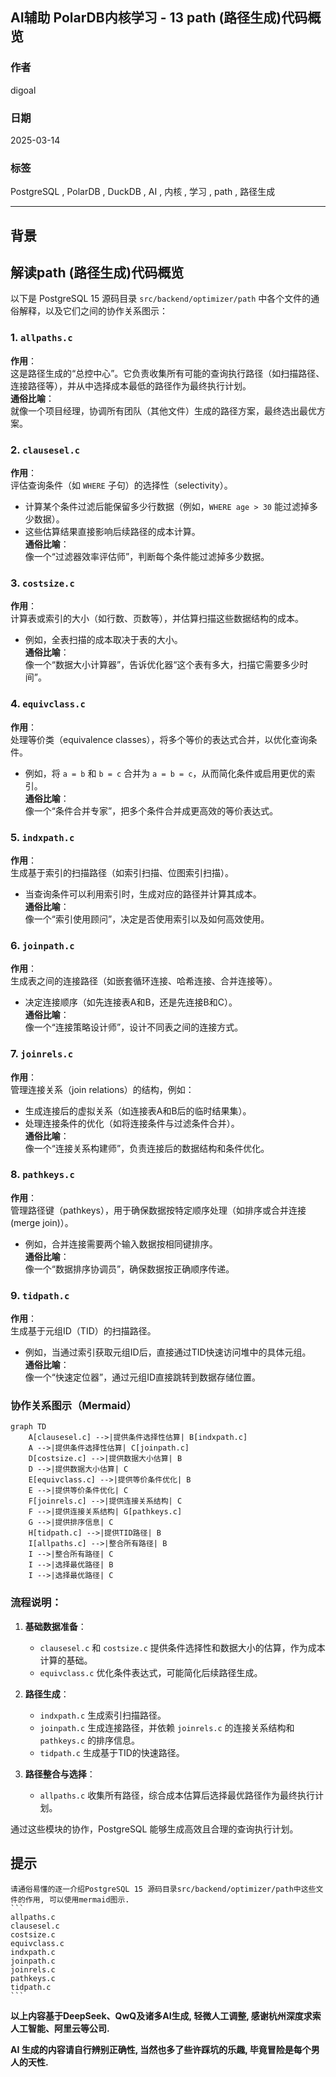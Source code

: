 ## AI辅助 PolarDB内核学习 - 13 path (路径生成)代码概览  
### 作者  
digoal  
  
### 日期  
2025-03-14  
  
### 标签  
PostgreSQL , PolarDB , DuckDB , AI , 内核 , 学习 , path , 路径生成  
  
----  
  
## 背景  
  
## 解读path (路径生成)代码概览  
  
以下是 PostgreSQL 15 源码目录 `src/backend/optimizer/path` 中各个文件的通俗解释，以及它们之间的协作关系图示：  
  
### **1. `allpaths.c`**  
**作用**：  
这是路径生成的“总控中心”。它负责收集所有可能的查询执行路径（如扫描路径、连接路径等），并从中选择成本最低的路径作为最终执行计划。  
**通俗比喻**：  
就像一个项目经理，协调所有团队（其他文件）生成的路径方案，最终选出最优方案。  
  
### **2. `clausesel.c`**  
**作用**：  
评估查询条件（如 `WHERE` 子句）的选择性（selectivity）。  
- 计算某个条件过滤后能保留多少行数据（例如，`WHERE age > 30` 能过滤掉多少数据）。  
- 这些估算结果直接影响后续路径的成本计算。  
**通俗比喻**：  
像一个“过滤器效率评估师”，判断每个条件能过滤掉多少数据。  
  
### **3. `costsize.c`**  
**作用**：  
计算表或索引的大小（如行数、页数等），并估算扫描这些数据结构的成本。  
- 例如，全表扫描的成本取决于表的大小。  
**通俗比喻**：  
像一个“数据大小计算器”，告诉优化器“这个表有多大，扫描它需要多少时间”。  
  
### **4. `equivclass.c`**  
**作用**：  
处理等价类（equivalence classes），将多个等价的表达式合并，以优化查询条件。  
- 例如，将 `a = b` 和 `b = c` 合并为 `a = b = c`，从而简化条件或启用更优的索引。  
**通俗比喻**：  
像一个“条件合并专家”，把多个条件合并成更高效的等价表达式。  
  
### **5. `indxpath.c`**  
**作用**：  
生成基于索引的扫描路径（如索引扫描、位图索引扫描）。  
- 当查询条件可以利用索引时，生成对应的路径并计算其成本。  
**通俗比喻**：  
像一个“索引使用顾问”，决定是否使用索引以及如何高效使用。  
  
### **6. `joinpath.c`**  
**作用**：  
生成表之间的连接路径（如嵌套循环连接、哈希连接、合并连接等）。  
- 决定连接顺序（如先连接表A和B，还是先连接B和C）。  
**通俗比喻**：  
像一个“连接策略设计师”，设计不同表之间的连接方式。  
  
### **7. `joinrels.c`**  
**作用**：  
管理连接关系（join relations）的结构，例如：  
- 生成连接后的虚拟关系（如连接表A和B后的临时结果集）。  
- 处理连接条件的优化（如将连接条件与过滤条件合并）。  
**通俗比喻**：  
像一个“连接关系构建师”，负责连接后的数据结构和条件优化。  
  
### **8. `pathkeys.c`**  
**作用**：  
管理路径键（pathkeys），用于确保数据按特定顺序处理（如排序或合并连接(merge join)）。  
- 例如，合并连接需要两个输入数据按相同键排序。  
**通俗比喻**：  
像一个“数据排序协调员”，确保数据按正确顺序传递。  
  
### **9. `tidpath.c`**  
**作用**：  
生成基于元组ID（TID）的扫描路径。  
- 例如，当通过索引获取元组ID后，直接通过TID快速访问堆中的具体元组。  
**通俗比喻**：  
像一个“快速定位器”，通过元组ID直接跳转到数据存储位置。  
  
### **协作关系图示（Mermaid）**  
```mermaid  
graph TD  
    A[clausesel.c] -->|提供条件选择性估算| B[indxpath.c]  
    A -->|提供条件选择性估算| C[joinpath.c]  
    D[costsize.c] -->|提供数据大小估算| B  
    D -->|提供数据大小估算| C  
    E[equivclass.c] -->|提供等价条件优化| B  
    E -->|提供等价条件优化| C  
    F[joinrels.c] -->|提供连接关系结构| C  
    F -->|提供连接关系结构| G[pathkeys.c]  
    G -->|提供排序信息| C  
    H[tidpath.c] -->|提供TID路径| B  
    I[allpaths.c] -->|整合所有路径| B  
    I -->|整合所有路径| C  
    I -->|选择最优路径| B  
    I -->|选择最优路径| C  
```  
  
### **流程说明**：  
1. **基础数据准备**：  
   - `clausesel.c` 和 `costsize.c` 提供条件选择性和数据大小的估算，作为成本计算的基础。  
   - `equivclass.c` 优化条件表达式，可能简化后续路径生成。  
  
2. **路径生成**：  
   - `indxpath.c` 生成索引扫描路径。  
   - `joinpath.c` 生成连接路径，并依赖 `joinrels.c` 的连接关系结构和 `pathkeys.c` 的排序信息。  
   - `tidpath.c` 生成基于TID的快速路径。  
  
3. **路径整合与选择**：  
   - `allpaths.c` 收集所有路径，综合成本估算后选择最优路径作为最终执行计划。  
  
通过这些模块的协作，PostgreSQL 能够生成高效且合理的查询执行计划。  
  
  
## 提示  
````  
请通俗易懂的逐一介绍PostgreSQL 15 源码目录src/backend/optimizer/path中这些文件的作用, 可以使用mermaid图示.  
```  
allpaths.c  
clausesel.c  
costsize.c  
equivclass.c  
indxpath.c  
joinpath.c  
joinrels.c  
pathkeys.c  
tidpath.c  
```  
````  
  
<b> 以上内容基于DeepSeek、QwQ及诸多AI生成, 轻微人工调整, 感谢杭州深度求索人工智能、阿里云等公司. </b>  
  
<b> AI 生成的内容请自行辨别正确性, 当然也多了些许踩坑的乐趣, 毕竟冒险是每个男人的天性.  </b>  
  
  
